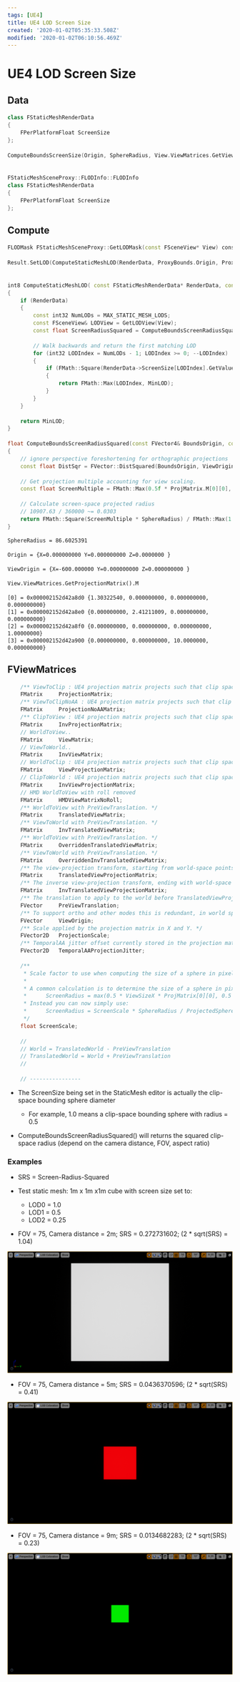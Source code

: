 ```yaml
---
tags: [UE4]
title: UE4 LOD Screen Size
created: '2020-01-02T05:35:33.508Z'
modified: '2020-01-02T06:10:56.469Z'
---
```


# UE4 LOD Screen Size

## Data
```cpp
class FStaticMeshRenderData
{
    FPerPlatformFloat ScreenSize
};

ComputeBoundsScreenSize(Origin, SphereRadius, View.ViewMatrices.GetViewOrigin(), View.ViewMatrices.GetProjectionMatrix());


FStaticMeshSceneProxy::FLODInfo::FLODInfo
class FStaticMeshRenderData
{
    FPerPlatformFloat ScreenSize
};


```

## Compute
```cpp
FLODMask FStaticMeshSceneProxy::GetLODMask(const FSceneView* View) constLODMask FStaticMeshSceneProxy::GetLODMask(const FSceneView* View) const;

Result.SetLOD(ComputeStaticMeshLOD(RenderData, ProxyBounds.Origin, ProxyBounds.SphereRadius, *View, ClampedMinLOD, InvScreenSizeScale));Result.SetLOD(ComputeStaticMeshLOD(RenderData, ProxyBounds.Origin, ProxyBounds.SphereRadius, *View, ClampedMinLOD, InvScreenSizeScale));


int8 ComputeStaticMeshLOD( const FStaticMeshRenderData* RenderData, const FVector4& Origin, const float SphereRadius, const FSceneView& View, int32 MinLOD, float FactorScale )
{
	if (RenderData)
	{
		const int32 NumLODs = MAX_STATIC_MESH_LODS;
		const FSceneView& LODView = GetLODView(View);
		const float ScreenRadiusSquared = ComputeBoundsScreenRadiusSquared(Origin, SphereRadius, LODView) * FactorScale * FactorScale * LODView.LODDistanceFactor * LODView.LODDistanceFactor;

		// Walk backwards and return the first matching LOD
		for (int32 LODIndex = NumLODs - 1; LODIndex >= 0; --LODIndex)
		{
			if (FMath::Square(RenderData->ScreenSize[LODIndex].GetValueForFeatureLevel(View.GetFeatureLevel()) * 0.5f) > ScreenRadiusSquared)
			{
				return FMath::Max(LODIndex, MinLOD);
			}
		}
	}

	return MinLOD;
}

float ComputeBoundsScreenRadiusSquared(const FVector4& BoundsOrigin, const float SphereRadius, const FVector4& ViewOrigin, const FMatrix& ProjMatrix)
{
	// ignore perspective foreshortening for orthographic projections
	const float DistSqr = FVector::DistSquared(BoundsOrigin, ViewOrigin) * ProjMatrix.M[2][3]; // 1.0, DistSqr = 360000

	// Get projection multiple accounting for view scaling.
	const float ScreenMultiple = FMath::Max(0.5f * ProjMatrix.M[0][0], 0.5f * ProjMatrix.M[1][1]); // 1.206

	// Calculate screen-space projected radius
    // 10907.63 / 360000 ~= 0.0303
	return FMath::Square(ScreenMultiple * SphereRadius) / FMath::Max(1.0f, DistSqr);
}


```



```
SphereRadius = 86.6025391

Origin = {X=0.000000000 Y=0.000000000 Z=0.0000000 }

ViewOrigin = {X=-600.000000 Y=0.000000000 Z=0.000000000 }

View.ViewMatrices.GetProjectionMatrix().M

[0] = 0x000002152d42a8d0 {1.30322540, 0.000000000, 0.000000000, 0.000000000}
[1] = 0x000002152d42a8e0 {0.000000000, 2.41211009, 0.000000000, 0.000000000}
[2] = 0x000002152d42a8f0 {0.000000000, 0.000000000, 0.000000000, 1.00000000}
[3] = 0x000002152d42a900 {0.000000000, 0.000000000, 10.0000000, 0.000000000}
```

## FViewMatrices
```cpp
	/** ViewToClip : UE4 projection matrix projects such that clip space Z=1 is the near plane, and Z=0 is the infinite far plane. */
	FMatrix		ProjectionMatrix;
	/** ViewToClipNoAA : UE4 projection matrix projects such that clip space Z=1 is the near plane, and Z=0 is the infinite far plane. Don't apply any AA jitter */
	FMatrix		ProjectionNoAAMatrix;
	/** ClipToView : UE4 projection matrix projects such that clip space Z=1 is the near plane, and Z=0 is the infinite far plane. */
	FMatrix		InvProjectionMatrix;
	// WorldToView..
	FMatrix		ViewMatrix;
	// ViewToWorld..
	FMatrix		InvViewMatrix;
	// WorldToClip : UE4 projection matrix projects such that clip space Z=1 is the near plane, and Z=0 is the infinite far plane. */
	FMatrix		ViewProjectionMatrix;
	// ClipToWorld : UE4 projection matrix projects such that clip space Z=1 is the near plane, and Z=0 is the infinite far plane. */
	FMatrix		InvViewProjectionMatrix;
	// HMD WorldToView with roll removed
	FMatrix		HMDViewMatrixNoRoll;
	/** WorldToView with PreViewTranslation. */
	FMatrix		TranslatedViewMatrix;
	/** ViewToWorld with PreViewTranslation. */
	FMatrix		InvTranslatedViewMatrix;
	/** WorldToView with PreViewTranslation. */
	FMatrix		OverriddenTranslatedViewMatrix;
	/** ViewToWorld with PreViewTranslation. */
	FMatrix		OverriddenInvTranslatedViewMatrix;
	/** The view-projection transform, starting from world-space points translated by -ViewOrigin. */
	FMatrix		TranslatedViewProjectionMatrix;
	/** The inverse view-projection transform, ending with world-space points translated by -ViewOrigin. */
	FMatrix		InvTranslatedViewProjectionMatrix;
	/** The translation to apply to the world before TranslatedViewProjectionMatrix. Usually it is -ViewOrigin but with rereflections this can differ */
	FVector		PreViewTranslation;
	/** To support ortho and other modes this is redundant, in world space */
	FVector		ViewOrigin;
	/** Scale applied by the projection matrix in X and Y. */
	FVector2D	ProjectionScale;
	/** TemporalAA jitter offset currently stored in the projection matrix */
	FVector2D	TemporalAAProjectionJitter;

	/**
	 * Scale factor to use when computing the size of a sphere in pixels.
	 * 
	 * A common calculation is to determine the size of a sphere in pixels when projected on the screen:
	 *		ScreenRadius = max(0.5 * ViewSizeX * ProjMatrix[0][0], 0.5 * ViewSizeY * ProjMatrix[1][1]) * SphereRadius / ProjectedSpherePosition.W
	 * Instead you can now simply use:
	 *		ScreenRadius = ScreenScale * SphereRadius / ProjectedSpherePosition.W
	 */
	float ScreenScale;

	//
	// World = TranslatedWorld - PreViewTranslation
	// TranslatedWorld = World + PreViewTranslation
	// 

	// ----------------
```



* The ScreenSize being set in the StaticMesh editor is actually the clip-space bounding sphere diameter
  * For example, 1.0 means a clip-space bounding sphere with radius = 0.5

* ComputeBoundsScreenRadiusSquared() will returns the squared clip-space radius (depend on the camera distance, FOV, aspect ratio)

### Examples

* SRS  = Screen-Radius-Squared

* Test static mesh: 1m x 1m x1m cube with screen size set to:
  * LOD0 = 1.0
  * LOD1 = 0.5
  * LOD2 = 0.25

* FOV = 75,  Camera distance = 2m; SRS = 0.272731602; (2 * sqrt(SRS) = 1.04)

<img src="./img/ue4_lod_screensize_0_27.png" alt="image-20200102170925315" style="zoom:50%;" />

* FOV = 75,  Camera distance = 5m; SRS = 0.0436370596;  (2 * sqrt(SRS) = 0.41)

<img src="./img/ue4_lod_screensize_0_04.png" alt="image-20200102172325648" style="zoom:50%;" />

* FOV = 75,  Camera distance = 9m; SRS = 0.0134682283; (2 * sqrt(SRS) = 0.23)

<img src="./img/ue4_lod_screensize_0_01.png" alt="image-20200102172325648" style="zoom:50%;" />

